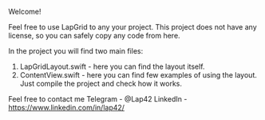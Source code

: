 Welcome!

Feel free to use LapGrid to any your project. 
This project does not have any license, so you can safely copy any code from here.

In the project you will find two main files:
1. LapGridLayout.swift - here you can find the layout itself.
2. ContentView.swift - here you can find few examples of using the layout. Just compile the project and check how it works.

Feel free to contact me
Telegram - @Lap42
LinkedIn - https://www.linkedin.com/in/lap42/

